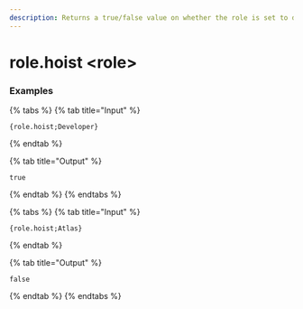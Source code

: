 ```yaml
---
description: Returns a true/false value on whether the role is set to display members separately from online members.
---
```


# role.hoist \<role\>

### Examples

{% tabs %}
{% tab title="Input" %}

```text
{role.hoist;Developer}
```

{% endtab %}

{% tab title="Output" %}

```text
true
```

{% endtab %}
{% endtabs %}

{% tabs %}
{% tab title="Input" %}

```text
{role.hoist;Atlas}
```

{% endtab %}

{% tab title="Output" %}

```text
false
```

{% endtab %}
{% endtabs %}
